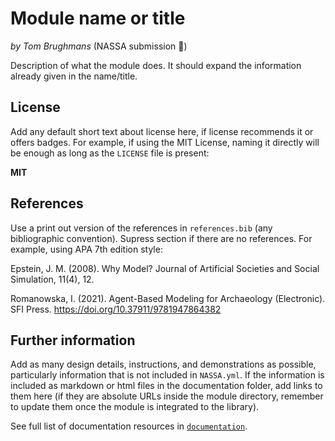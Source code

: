 # Module name or title

*by Tom Brughmans* (NASSA submission :rocket:)

Description of what the module does. It should expand the information already given in the name/title.

## License

Add any default short text about license here, if license recommends it or offers badges. For example, if using the MIT License, naming it directly will be enough as long as the `LICENSE` file is present:

**MIT**

## References

Use a print out version of the references in `references.bib` (any bibliographic convention). Supress section if there are no references. For example, using APA 7th edition style:

Epstein, J. M. (2008). Why Model? Journal of Artificial Societies and Social Simulation, 11(4), 12.

Romanowska, I. (2021). Agent-Based Modeling for Archaeology (Electronic). SFI Press. https://doi.org/10.37911/9781947864382

## Further information

Add as many design details, instructions, and demonstrations as possible, particularly information that is not included in `NASSA.yml`. If the information is included as markdown or html files in the documentation folder, add links to them here (if they are absolute URLs inside the module directory, remember to update them once the module is integrated to the library).

See full list of documentation resources in [`documentation`](documentation/tableOfContents.md).
